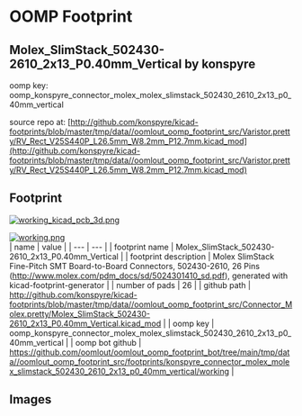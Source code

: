 # OOMP Footprint  
## Molex_SlimStack_502430-2610_2x13_P0.40mm_Vertical  by konspyre  
  
oomp key: oomp_konspyre_connector_molex_molex_slimstack_502430_2610_2x13_p0_40mm_vertical  
  
source repo at: [http://github.com/konspyre/kicad-footprints/blob/master/tmp/data//oomlout_oomp_footprint_src/Varistor.pretty/RV_Rect_V25S440P_L26.5mm_W8.2mm_P12.7mm.kicad_mod](http://github.com/konspyre/kicad-footprints/blob/master/tmp/data//oomlout_oomp_footprint_src/Varistor.pretty/RV_Rect_V25S440P_L26.5mm_W8.2mm_P12.7mm.kicad_mod)  
## Footprint  
  
[![working_kicad_pcb_3d.png](working_kicad_pcb_3d_600.png)](working_kicad_pcb_3d.png)  
  
[![working.png](working_600.png)](working.png)  
| name | value | 
| --- | --- | 
| footprint name | Molex_SlimStack_502430-2610_2x13_P0.40mm_Vertical | 
| footprint description | Molex SlimStack Fine-Pitch SMT Board-to-Board Connectors, 502430-2610, 26 Pins (http://www.molex.com/pdm_docs/sd/5024301410_sd.pdf), generated with kicad-footprint-generator | 
| number of pads | 26 | 
| github path | http://github.com/konspyre/kicad-footprints/blob/master/tmp/data//oomlout_oomp_footprint_src/Connector_Molex.pretty/Molex_SlimStack_502430-2610_2x13_P0.40mm_Vertical.kicad_mod | 
| oomp key | oomp_konspyre_connector_molex_molex_slimstack_502430_2610_2x13_p0_40mm_vertical | 
| oomp bot github | https://github.com/oomlout/oomlout_oomp_footprint_bot/tree/main/tmp/data//oomlout_oomp_footprint_src/footprints/konspyre_connector_molex_molex_slimstack_502430_2610_2x13_p0_40mm_vertical/working | 
## Images  
